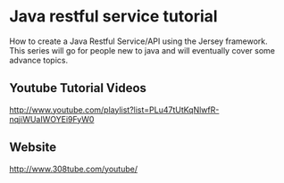 # Java restful service tutorial
How to create a Java Restful Service/API using the Jersey framework.  
This series will go for people new to java and will eventually cover some advance topics.

## Youtube Tutorial Videos
http://www.youtube.com/playlist?list=PLu47tUtKqNlwfR-nqjiWUaIWOYEi9FyW0

## Website
http://www.308tube.com/youtube/
